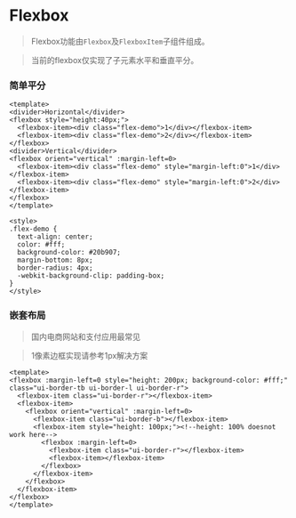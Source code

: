 # Flexbox

> Flexbox功能由`Flexbox`及`FlexboxItem`子组件组成。

> 当前的flexbox仅实现了子元素水平和垂直平分。

### 简单平分
``` vux height=200 components=Flexbox,FlexboxItem,Divider
<template>
<divider>Horizontal</divider>
<flexbox style="height:40px;">
  <flexbox-item><div class="flex-demo">1</div></flexbox-item>
  <flexbox-item><div class="flex-demo">2</div></flexbox-item>
</flexbox>
<divider>Vertical</divider>
<flexbox orient="vertical" :margin-left=0>
  <flexbox-item><div class="flex-demo" style="margin-left:0">1</div></flexbox-item>
  <flexbox-item><div class="flex-demo" style="margin-left:0">2</div></flexbox-item>
</flexbox>
</template>

<style>
.flex-demo {
  text-align: center;
  color: #fff;
  background-color: #20b907;
  margin-bottom: 8px;
  border-radius: 4px;
  -webkit-background-clip: padding-box;
}
</style>
```
### 嵌套布局

> 国内电商网站和支付应用最常见

> 1像素边框实现请参考1px解决方案

``` vux height=210 components=Flexbox,FlexboxItem
<template>
<flexbox :margin-left=0 style="height: 200px; background-color: #fff;" class="ui-border-tb ui-border-l ui-border-r">
  <flexbox-item class="ui-border-r"></flexbox-item>
  <flexbox-item>
    <flexbox orient="vertical" :margin-left=0>
      <flexbox-item class="ui-border-b"></flexbox-item>
      <flexbox-item style="height: 100px;"><!--height: 100% doesnot work here-->
        <flexbox :margin-left=0>
          <flexbox-item class="ui-border-r"></flexbox-item>
          <flexbox-item></flexbox-item>
        </flexbox>
      </flexbox-item>
    </flexbox>
  </flexbox-item>
</flexbox>
</template>
```